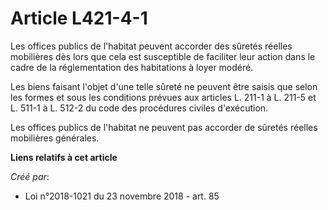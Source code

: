 # Article L421-4-1

Les offices publics de l'habitat peuvent accorder des sûretés réelles mobilières dès lors que cela est susceptible de
faciliter leur action dans le cadre de la réglementation des habitations à loyer modéré.

Les biens faisant l'objet d'une telle sûreté ne peuvent être saisis que selon les formes et sous les conditions prévues aux
articles L. 211-1 à L. 211-5 et L. 511-1 à L. 512-2 du code des procédures civiles d'exécution.

Les offices publics de l'habitat ne peuvent pas accorder de sûretés réelles mobilières générales.

**Liens relatifs à cet article**

_Créé par_:

  - Loi n°2018-1021 du 23 novembre 2018 - art. 85
